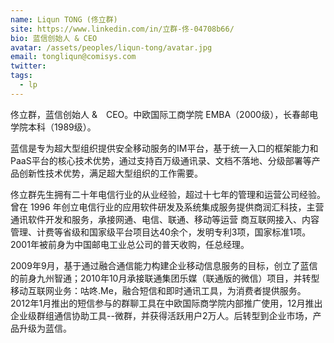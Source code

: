 ```yaml
---
name: Liqun TONG (佟立群)
site: https://www.linkedin.com/in/立群-佟-04708b66/
bio: 蓝信创始人 & CEO
avatar: /assets/peoples/liqun-tong/avatar.jpg
email: tongliqun@comisys.com
twitter: 
tags:
  - lp
---
```


佟立群，蓝信创始人 &　CEO。中欧国际工商学院 EMBA（2000级），长春邮电学院本科（1989级）。

蓝信是专为超大型组织提供安全移动服务的IM平台，基于统一入口的框架能力和PaaS平台的核心技术优势，通过支持百万级通讯录、文档不落地、分级部署等产品创新性技术优势，满足超大型组织的工作需要。

佟立群先生拥有二十年电信行业的从业经验，超过十七年的管理和运营公司经验。曾在 1996 年创立电信行业的应用软件研发及系统集成服务提供商润汇科技，主营通讯软件开发和服务，承接网通、电信、联通、移动等运营 商互联网接入、内容管理、计费等省级和国家级平台项目达40余个，发明专利3项，国家标准1项。2001年被前身为中国邮电工业总公司的普天收购，任总经理。

2009年9月，基于通过融合通信能力构建企业移动信息服务的目标，创立了蓝信的前身九州智通；2010年10月承接联通集团乐媒（联通版的微信）项目，并转型移动互联网业务：咕咚.Me，融合短信和即时通讯工具，为消费者提供服务。2012年1月推出的短信参与的群聊工具在中欧国际商学院内部推广使用，12月推出企业级群组通信协助工具--微群，并获得活跃用户2万人。后转型到企业市场，产品升级为蓝信。
